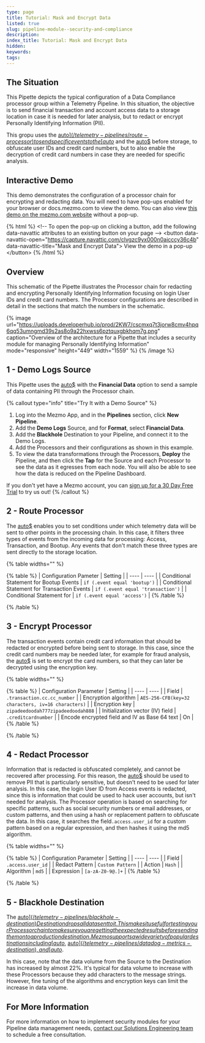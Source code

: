 ```yaml
---
type: page
title: Tutorial: Mask and Encrypt Data
listed: true
slug: pipeline-module--security-and-compliance
description: 
index_title: Tutorial: Mask and Encrypt Data
hidden: 
keywords: 
tags: 
---
```



## The Situation

This Pipette depicts the typical configuration of a Data Compliance processor group within a Telemetry Pipeline.  In this situation, the objective is to send financial transaction and account access data to a storage location in case it is needed for later analysis, but to redact or encrypt Personally Identifying Information (PII).

This gropu uses the [auto$](/telemetry-pipelines/route-processor) to send specific events to the [auto$](/telemetry-pipelines/redact-processor) and the [auto$](/telemetry-pipelines/encrypt-fields-processor) before storage, to obfuscate user IDs and credit card numbers, but to also enable the decryption of credit card numbers in case they are needed for specific analysis.

## Interactive Demo

This demo demonstrates the configuration of a processor chain for encrypting and redacting data. You will need to have pop-ups enabled for your browser or docs.mezmo.com to view the demo. You can also view [this demo on the mezmo.com website](https://www.mezmo.com/demos/mask-encrypt-data) without a pop-up.

{% html %}
&lt;!-- To open the pop-up on clicking a button, add the following data-navattic attributes to an existing button on your page --&gt;
&lt;button data-navattic-open="https://capture.navattic.com/clvgzc9yx000n0aicccy36c4b" data-navattic-title="Mask and Encrypt Data"&gt;
View the demo in a pop-up
&lt;/button&gt;
{% /html %}

## Overview

This schematic of the Pipette illustrates the Processor chain for redacting and encrypting Personally Identifying Information focusing on login User IDs and credit card numbers. The Processor configurations are described in detail in the sections that match the numbers in the schematic.

{% image url="https://uploads.developerhub.io/prod/2KW7/cscmxq7t3jorw8cmv4hpq6qq53umngmd39s2as8o9a22hxwss6pztquxgbkhqm7g.png" caption="Overview of the architecture for a Pipette that includes a security module for  managing Personally Identifying Information" mode="responsive" height="449" width="1559" %}
{% /image %}

## 1 - Demo Logs Source

This Pipette uses the [auto$](/telemetry-pipelines/demo-logs-source) with the **Financial Data** option to send a sample of data containing PII through the Processor chain.

{% callout type="info" title="Try It with a Demo Source" %}
1. Log into the Mezmo App, and in the **Pipelines** section, click **New Pipeline**.
2. Add the **Demo Logs** Source, and for **Format**, select **Financial Data**.
3. Add the **Blackhole** Destination to your Pipeline, and connect it to the Demo Logs.
4. Add the Processors and their configurations as shown in this example.
5. To view the data transformations through the Processors, **Deploy** the Pipeline, and then click the **Tap** for the Source and each Processor to see the data as it egresses from each node. You will also be able to see how the data is reduced on the Pipeline Dashboard.

If you don't yet have a Mezmo account, you can [sign up for a 30 Day Free Trial](https://www.mezmo.com/sign-up-pipeline-today) to try us out!
{% /callout %}

## 2 - Route Processor

The [auto$](/telemetry-pipelines/route-processor) enables you to set conditions under which telemetry data will be sent to other points in the processing chain. In this case, it filters three types of events from the incoming data for processing: Access, Transaction, and Bootup. Any events that don't match these three types are sent directly to the storage location.

{% table widths="" %}

{% table %}
| Configuration Pameter | Setting | 
| ---- | ---- | 
| Conditional Statement for Bootup Events | `if (.event equal 'bootup')` | 
| Conditional Statement for Transaction Events | `if (.event equal 'transaction')` | 
| Conditional Statement for | `if (.event equal 'access')` | 
{% /table %}

{% /table %}

## 3 - Encrypt Processor

The transaction events contain credit card information  that should be redacted or encrypted before being sent to storage. In this case, since the credit card numbers may be needed later, for example for fraud analysis, the [auto$](/telemetry-pipelines/encrypt-fields-processor) is set to encrypt the card numbers, so that they can later be decrypted using the encryption key.

{% table widths="" %}

{% table %}
| Configuration Parameter | Setting | 
| ---- | ---- | 
| Field | `.transaction.cc.cc_number` | 
| Encryption algorithm | `AES-256-CFB(key=32 characters, iv=16 characters)` | 
| Encryption key | `zipadeedoodah777zipadeedoodah888` | 
| Initialization vector (IV) field | `.creditcardnumber` | 
| Encode encrypted field and IV as Base 64 text | On | 
{% /table %}

{% /table %}

## 4 - Redact Processor

Information that is redacted is obfuscated completely, and cannot be recovered after processing. For this reason, the  [auto$](/telemetry-pipelines/redact-processor) should be used to remove PII that is particularly sensitive, but doesn't need to be used for later analysis. In this case, the login User ID from Access events is redacted, since this is information that could be used to hack user accounts, but isn't needed for analysis. The Processor operation is based on searching for specific patterns, such as social security numbers or email addresses, or custom patterns, and then using a hash or replacement pattern to obfuscate the data. In this case, it searches the field`.access.user_id` for a custom pattern based on a regular expression, and then hashes it using the md5 algorithm.

{% table widths="" %}

{% table %}
| Configuration Parameter | Setting | 
| ---- | ---- | 
| Field | `.access.user_id` | 
| Redact Pattern | `Custom Pattern` | 
| Action | `Hash` | 
| Algorithm | `md5` | 
| Expression | `[a-zA-Z0-9@.]+` | 
{% /table %}

{% /table %}

## 5 - Blackhole Destination

The [auto$](/telemetry-pipelines/blackhole-destination) Destination drops all data sent to it. This makes it useful for testing your Processor chain to make sure you are getting the expected results before sending them on to a production destination. Mezmo supports a wide variety of popular destinations including [auto$](/telemetry-pipelines/mezmo-destination), [auto$](/telemetry-pipelines/datadog-metrics-destination), and [auto$](/telemetry-pipelines/prometheus-remote-write-destination).

In this case, note that the data volume from the Source to the Destination has increased by almost 22%. It's typical for data volume to increase with these Processors because they add characters to the message strings. However, fine tuning of the algorithms and encryption keys can limit the increase in data volume.

## For More Information

For more information on how to implement security modules for your Pipeline data management needs,  [contact our Solutions Engineering team](https://go.mezmo.com/mezmo-data-profiling?_gl=1*189zkyo*_ga*NDQxOTc0Mzg1LjE2NDE0MTYxODc.*_ga_C3EJ23NJFV*MTcxMTU3ODkyNi45OC4xLjE3MTE1Nzg5MzIuMC4wLjA.)  to schedule a free consultation.